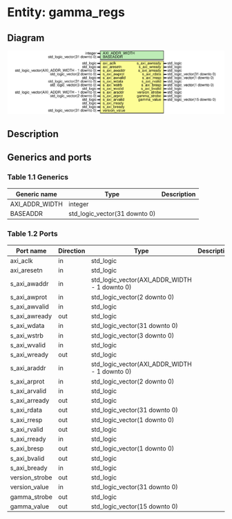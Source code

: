 &nbsp;&nbsp;

# Entity: gamma_regs
## Diagram
![Diagram](gamma_regs.svg "Diagram")
## Description
## Generics and ports
### Table 1.1 Generics
| Generic name   | Type                          | Description |
| -------------- | ----------------------------- | ----------- |
| AXI_ADDR_WIDTH | integer                       |             |
| BASEADDR       | std_logic_vector(31 downto 0) |             |
### Table 1.2 Ports
| Port name      | Direction | Type                                          | Description |
| -------------- | --------- | --------------------------------------------- | ----------- |
| axi_aclk       | in        | std_logic                                     |             |
| axi_aresetn    | in        | std_logic                                     |             |
| s_axi_awaddr   | in        | std_logic_vector(AXI_ADDR_WIDTH - 1 downto 0) |             |
| s_axi_awprot   | in        | std_logic_vector(2 downto 0)                  |             |
| s_axi_awvalid  | in        | std_logic                                     |             |
| s_axi_awready  | out       | std_logic                                     |             |
| s_axi_wdata    | in        | std_logic_vector(31 downto 0)                 |             |
| s_axi_wstrb    | in        | std_logic_vector(3 downto 0)                  |             |
| s_axi_wvalid   | in        | std_logic                                     |             |
| s_axi_wready   | out       | std_logic                                     |             |
| s_axi_araddr   | in        | std_logic_vector(AXI_ADDR_WIDTH - 1 downto 0) |             |
| s_axi_arprot   | in        | std_logic_vector(2 downto 0)                  |             |
| s_axi_arvalid  | in        | std_logic                                     |             |
| s_axi_arready  | out       | std_logic                                     |             |
| s_axi_rdata    | out       | std_logic_vector(31 downto 0)                 |             |
| s_axi_rresp    | out       | std_logic_vector(1 downto 0)                  |             |
| s_axi_rvalid   | out       | std_logic                                     |             |
| s_axi_rready   | in        | std_logic                                     |             |
| s_axi_bresp    | out       | std_logic_vector(1 downto 0)                  |             |
| s_axi_bvalid   | out       | std_logic                                     |             |
| s_axi_bready   | in        | std_logic                                     |             |
| version_strobe | out       | std_logic                                     |             |
| version_value  | in        | std_logic_vector(31 downto 0)                 |             |
| gamma_strobe   | out       | std_logic                                     |             |
| gamma_value    | out       | std_logic_vector(15 downto 0)                 |             |
